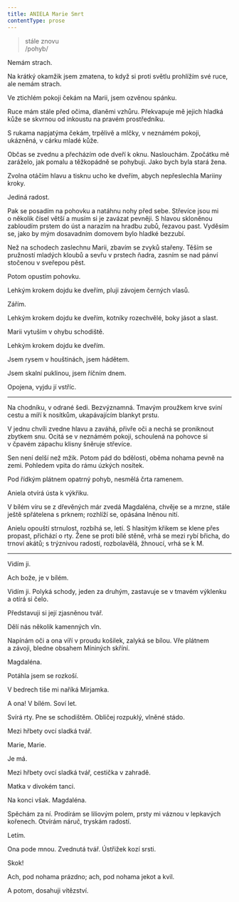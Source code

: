 ```yaml
---
title: ANIELA Marie Smrt
contentType: prose
---
```


<section>

> stále znovu  
> /pohyb/

Nemám strach.

Na krátký okamžik jsem zmatena, to když si proti světlu prohlížím své ruce, ale nemám strach.

Ve ztichlém pokoji čekám na Marii, jsem ozvěnou spánku.

Ruce mám stále před očima, dlaněmi vzhůru. Překvapuje mě jejich hladká kůže se skvrnou od inkoustu na pravém prostředníku.

S rukama napjatýma čekám, trpělivě a mlčky, v neznámém pokoji, ukázněná, v cárku mladé kůže.

Občas se zvednu a přecházím ode dveří k oknu. Naslouchám. Zpočátku mě zaráželo, jak pomalu a těžkopádně se pohybuji. Jako bych byla stará žena.

</section>

<section>

Zvolna otáčím hlavu a tisknu ucho ke dveřím, abych nepřeslechla Mariiny kroky.

Jediná radost.

</section>

<section>

Pak se posadím na pohovku a natáhnu nohy před sebe. Střevíce jsou mi o několik čísel větší a musím si je zavázat pevněji. S hlavou skloněnou zabloudím prstem do úst a narazím na hradbu zubů, řezavou past. Vyděsím se, jako by mým dosavadním domovem bylo hladké bezzubí.

</section>

<section>

Než na schodech zaslechnu Marii, zbavím se zvyků stařeny. Těším se pružností mladých kloubů a sevřu v prstech ňadra, zasním se nad pánví stočenou v sveřepou pěst.

</section>

<section>

Potom opustím pohovku.

</section>

<section>

Lehkým krokem dojdu ke dveřím, pluji závojem černých vlasů.

Zářím.

Lehkým krokem dojdu ke dveřím, kotníky rozechvělé, boky jásot a slast.

</section>

<section>

Marii vytuším v ohybu schodiště.

</section>

<section>

Lehkým krokem dojdu ke dveřím.

</section>

<section>

Jsem rysem v houštinách, jsem hádětem.

Jsem skalní puklinou, jsem říčním dnem.

</section>

<section>

Opojena, vyjdu jí vstříc.

* * *

Na chodníku, v odrané šedi. Bezvýznamná. Tmavým proužkem krve sviní cestu a míří k nosítkům, ukapávajícím blankyt prstu.

V jednu chvíli zvedne hlavu a zaváhá, přivře oči a nechá se proniknout zbytkem snu. Ocitá se v neznámém pokoji, schoulená na pohovce si v čpavém zápachu klisny šněruje střevíce.

Sen není delší než mžik. Potom pád do bdělosti, oběma nohama pevně na zemi. Pohledem vpita do rámu úzkých nosítek.

Pod řídkým plátnem opatrný pohyb, nesmělá črta ramenem.

</section>

<section>

Aniela otvírá ústa k výkřiku.

</section>

<section>

V bílém víru se z dřevěných már zvedá Magdaléna, chvěje se a mrzne, stále ještě spřátelena s prknem; rozhlíží se, opásána lněnou nití.

</section>

<section>

Anielu opouští strnulost, rozbíhá se, letí. S hlasitým křikem se klene přes propast, přichází o rty. Žene se proti bílé stěně, vrhá se mezi rybí břicha, do trnoví akátů; s trýznivou radostí, rozbolavělá, žhnoucí, vrhá se k M.

* * *

Vidím ji.

Ach bože, je v bílém.

Vidím ji. Polyká schody, jeden za druhým, zastavuje se v tmavém výklenku a otírá si čelo.

Představuji si její zjasněnou tvář.

</section>

<section>

Dělí nás několik kamenných vln.

</section>

<section>

Napínám oči a ona víří v proudu košilek, zalyká se bílou. Vře plátnem a závoji, bledne obsahem Míniných skříní.

</section>

<section>

Magdaléna.

</section>

<section>

Potáhla jsem se rozkoší.

V bedrech tiše mi naříká Mirjamka.

</section>

<section>

A ona! V bílém. Soví let.

Svírá rty. Pne se schodištěm. Obličej rozpuklý, vlněné stádo.

Mezi hřbety ovcí sladká tvář.

Marie, Marie.

Je má.

</section>

<section>

Mezi hřbety ovcí sladká tvář, cestička v zahradě.

Matka v divokém tanci.

</section>

<section>

Na konci však. Magdaléna.

</section>

<section>

Spěchám za ní. Prodírám se liliovým polem, prsty mi váznou v lepkavých kořenech. Otvírám náruč, tryskám radostí.

Letím.

Ona pode mnou. Zvednutá tvář. Ústřižek kozí srsti.

Skok!

</section>

<section>

Ach, pod nohama prázdno; ach, pod nohama jekot a kvil.

</section>

<section>

A potom, dosahuji vítězství.

</section>

